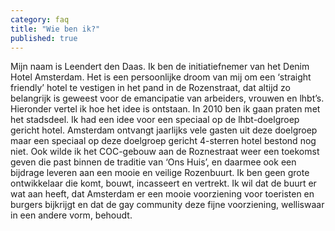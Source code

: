 ```yaml
---
category: faq
title: "Wie ben ik?"
published: true
---
```



Mijn naam is Leendert den Daas. Ik ben de initiatiefnemer van het Denim Hotel Amsterdam. Het is een persoonlijke droom van mij om een ‘straight friendly’ hotel te vestigen in het pand in de Rozenstraat, dat altijd zo belangrijk is geweest voor de emancipatie van arbeiders, vrouwen en lhbt’s. Hieronder vertel ik hoe het idee is ontstaan. In 2010 ben ik gaan praten met het stadsdeel. Ik had een idee voor een speciaal op de lhbt-doelgroep gericht hotel. Amsterdam ontvangt jaarlijks vele gasten uit deze doelgroep maar een speciaal op deze doelgroep gericht 4-sterren hotel bestond nog niet. Ook wilde ik het COC-gebouw aan de Roznestraat weer een toekomst geven die past binnen de traditie van ‘Ons Huis’, en daarmee ook een bijdrage leveren aan een mooie en veilige Rozenbuurt. Ik ben geen grote ontwikkelaar die komt, bouwt, incasseert en vertrekt. Ik wil dat de buurt er wat aan heeft, dat Amsterdam er een mooie voorziening voor toeristen en burgers bijkrijgt en dat de gay community deze fijne voorziening, welliswaar in een andere vorm, behoudt.
